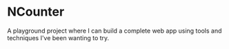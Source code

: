 # NCounter

A playground project where I can build a complete web app using tools and techniques I've been wanting to try.